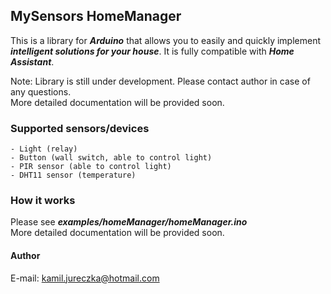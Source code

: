 ## MySensors HomeManager

This is a library for ***Arduino*** that allows you to easily and quickly implement ***intelligent solutions for your house***.
It is fully compatible with ***Home Assistant***.

Note: Library is still under development. Please contact author in case of any questions.  
More detailed documentation will be provided soon.

### Supported sensors/devices
``- Light (relay)``  
``- Button (wall switch, able to control light)``  
``- PIR sensor (able to control light)``  
``- DHT11 sensor (temperature)``

### How it works

Please see ***examples/homeManager/homeManager.ino***  
More detailed documentation will be provided soon.

#### Author
E-mail: kamil.jureczka@hotmail.com